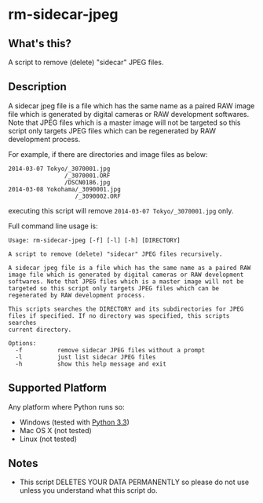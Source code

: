 rm-sidecar-jpeg
===============

What's this?
------------
A script to remove (delete) "sidecar" JPEG files.


Description
-----------
A sidecar jpeg file is a file which has the same name as a paired RAW image file
which is generated by digital cameras or RAW development softwares. Note that
JPEG files which is a master image will not be targeted so this script only
targets JPEG files which can be regenerated by RAW development process.

For example, if there are directories and image files as below:

    2014-03-07 Tokyo/_3070001.jpg
                    /_3070001.ORF
                    /DSCN0186.jpg
    2014-03-08 Yokohama/_3090001.jpg
                       /_3090002.ORF

executing this script will remove `2014-03-07 Tokyo/_3070001.jpg` only.

Full command line usage is:

    Usage: rm-sidecar-jpeg [-f] [-l] [-h] [DIRECTORY]
    
    A script to remove (delete) "sidecar" JPEG files recursively.
    
    A sidecar jpeg file is a file which has the same name as a paired RAW
    image file which is generated by digital cameras or RAW development
    softwares. Note that JPEG files which is a master image will not be
    targeted so this script only targets JPEG files which can be
    regenerated by RAW development process.
    
    This scripts searches the DIRECTORY and its subdirectories for JPEG
    files if specified. If no directory was specified, this scripts searches
    current directory.
    
    Options:
      -f          remove sidecar JPEG files without a prompt
      -l          just list sidecar JPEG files
      -h          show this help message and exit


Supported Platform
------------------
Any platform where Python runs so:

- Windows (tested with [Python 3.3](http://python.org))
- Mac OS X (not tested)
- Linux (not tested)


Notes
-----
- This script DELETES YOUR DATA PERMANENTLY so please do not use unless you
  understand what this script do.
